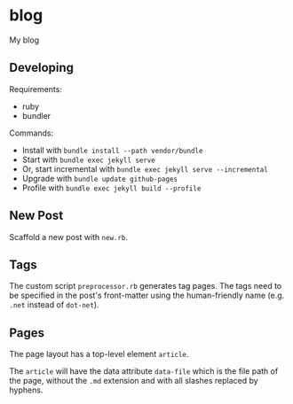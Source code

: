 # blog

My blog

## Developing

Requirements:

- ruby
- bundler

Commands:

- Install with `bundle install --path vendor/bundle`
- Start with `bundle exec jekyll serve`
- Or, start incremental with `bundle exec jekyll serve --incremental`
- Upgrade with `bundle update github-pages`
- Profile with `bundle exec jekyll build --profile`

## New Post

Scaffold a new post with `new.rb`.

## Tags

The custom script `preprocessor.rb` generates tag pages. The tags need to be
specified in the post's front-matter using the human-friendly name (e.g. `.net`
instead of `dot-net`).

## Pages

The page layout has a top-level element `article`.

The `article` will have the data attribute `data-file` which is the file path of
the page, without the `.md` extension and with all slashes replaced by hyphens.
